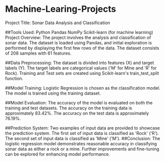 # Machine-Learing-Projects
Project Title: Sonar Data Analysis and Classification

##Tools Used:
Python
Pandas
NumPy
Scikit-learn (for machine learning)
Project Overview:
The project involves the analysis and classification of sonar data. The dataset is loaded using Pandas, and initial exploration is performed by displaying the first few rows of the data. The dataset consists of 208 samples with 61 features.

##Data Preprocessing:
The dataset is divided into features (X) and target labels (Y).
The target labels are categorical values ('M' for Mine and 'R' for Rock).
Training and Test sets are created using Scikit-learn's train_test_split function.

##Model Training:
Logistic Regression is chosen as the classification model.
The model is trained using the training dataset.

##Model Evaluation:
The accuracy of the model is evaluated on both the training and test datasets.
The accuracy on the training data is approximately 83.42%.
The accuracy on the test data is approximately 76.19%.

##Prediction System:
Two examples of input data are provided to showcase the prediction system.
The first set of input data is classified as 'Rock' ('R').
The second set of input data is classified as 'Mine' ('M').
##Conclusion:
The logistic regression model demonstrates reasonable accuracy in classifying sonar data as either a rock or a mine. Further improvements and fine-tuning can be explored for enhancing model performance.
